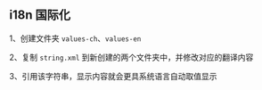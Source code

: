 ## i18n 国际化

1、创建文件夹 `values-ch`、`values-en`

2、复制 `string.xml` 到新创建的两个文件夹中，并修改对应的翻译内容

3、引用该字符串，显示内容就会更具系统语言自动取值显示


